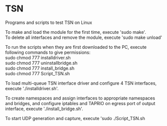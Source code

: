 # TSN
Programs and scripts to test TSN on Linux

To make and load the module for the first time,
execute 'sudo make'.    
To delete all interfaces and remove the module, execute 'sudo make unload'  

To run the scripts when they are first downloaded to the PC, execute following commands to give permissions:  
sudo chmod 777 installdriver.sh  
sudo chmod 777 uninstallbridge.sh  
sudo chmod 777 install_bridge.sh  
sudo chmod 777 Script_TSN.sh

To load multi-queue TSN interface driver and configure 4 TSN interfaces, execute './installdriver.sh'.

To create namespaces and assign interfaces to appropriate namespaces and bridges, and configure iptables and TAPRIO on egress port of output interface,
execute './install_bridge.sh'.

To start UDP generation and capture, execute 'sudo ./Script_TSN.sh

